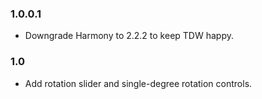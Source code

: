 ### 1.0.0.1
- Downgrade Harmony to 2.2.2 to keep TDW happy.

### 1.0
- Add rotation slider and single-degree rotation controls.